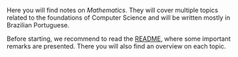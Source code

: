 Here you will find notes on _Mathematics_. They will cover multiple topics related to the foundations of Computer Science and will be written mostly in Brazilian Portuguese.

Before starting, we recommend to read the [README](./README.md), where some important remarks are presented. There you will also find an overview on each topic. 

```{toc-dir}
```
